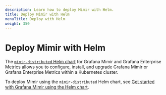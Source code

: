 ```yaml
---
description: Learn how to deploy Mimir with Helm.
title: Deploy Mimir with Helm
menuTitle: Deploy with Helm
weight: 350
---
```


# Deploy Mimir with Helm

The [`mimir-distributed` Helm chart](https://github.com/grafana/mimir/blob/main/operations/helm/charts/mimir-distributed/) for Grafana Mimir and Grafana Enterprise Metrics allows you to configure, install, and upgrade Grafana Mimir or Grafana Enterprise Metrics within a Kubernetes cluster.

To deploy Mimir using the `mimir-distributed` Helm chart, see [Get started with Grafana Mimir using the Helm chart](/docs/helm-charts/mimir-distributed).
